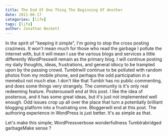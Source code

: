 ```yaml
---
title: The End Of One Thing The Beginning Of Another
date: 2011-06-17
categories: [life]
tags: [life]
author: Jonathan Beckett
---
```


In the spirit of "keeping it simple", I'm going to stop the cross posting craziness. It won't mean much for those who read the garbage I pollute the internet with, but it will mean I use the various blogs and services a little differently WordPresswill remain as the primary blog. I will continue posting my daily thoughts, ideas, frustrations, and general idiocy to be trampled upon by the passing crowd. Tumblrwill continue to be polluted with random photos from my mobile phone, and perhaps the odd participation in a memebut not much else. I don't like that Tumblr has no public commenting, and does some things very strangely. The community is it's only real redeeming feature. Posterouswill end at this post. I like the idea of posterous, and it has some great ideas, but it's just not implemented well enough. Odd issues crop up all over the place that turn a potentially brilliant blogging platform into a frustrating one. Bloggerwill end at this post. The authoring experience in WordPress is just better. It's as simple as that.

Let's make this simple; WordPressverbose wonderfullness Tumblrabridged garbageMake sense ?